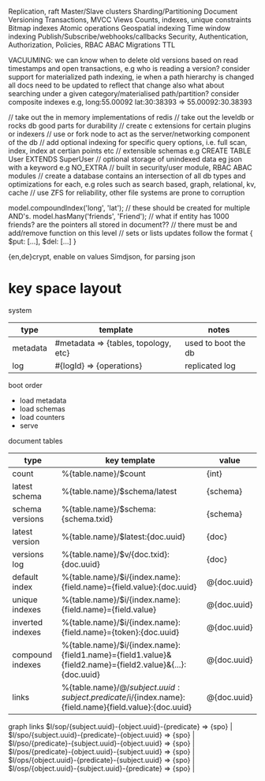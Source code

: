 Replication, raft
Master/Slave clusters
Sharding/Partitioning
Document Versioning
Transactions, MVCC
Views
Counts, indexes, unique constraints
Bitmap indexes
Atomic operations
Geospatial indexing
Time window indexing
Publish/Subscribe/webhooks/callbacks
Security, Authentication, Authorization, Policies, RBAC ABAC
Migrations
TTL

VACUUMING: we can know when to delete old versions based on read timestamps and open transactions, e.g who is reading a version?
consider support for materialized path indexing, ie
when a path hierarchy is changed all docs need to be updated to reflect that change
also what about searching under a given category/materialised path/partition?
consider composite indexes e.g,
long:55.00092 lat:30:38393 => 55.00092:30.38393

// take out the in memory implementations of redis
// take out the leveldb or rocks db good parts for durability
// create c extensions for certain plugins or indexers
// use or fork node to act as the server/networking component of the db
// add optional indexing for specific query options, i.e. full scan, index, index at certian points etc
// extensible schemas e.g CREATE TABLE User EXTENDS SuperUser
// optional storage of unindexed data eg json with a keyword e.g NO_EXTRA
// built in security/user module, RBAC ABAC modules
// create a database contains an intersection of all db types and optimizations for each, e.g roles such as search based, graph, relational, kv, cache
// use ZFS for reliability, other file systems are prone to corruption

model.compoundIndex('long', 'lat'); // these should be created for multiple AND's.
model.hasMany('friends', 'Friend'); // what if entity has 1000 friends? are the pointers all stored in document??
                                    // there must be and add/remove function on this level
                                    // sets or lists updates follow the format { $put: [...], $del: [...] }

{en,de}crypt, enable on values
Simdjson, for parsing json


key space layout
================

system

type     | template                             | notes
---------|--------------------------------------|--------------------
metadata | #metadata => {tables, topology, etc} | used to boot the db
log      | #{logId} => {operations}             | replicated log

boot order
* load metadata
* load schemas
* load counters
* serve

document tables

type                 | key template | value
---------------------|--------------|------
count                | %{table.name}/$count | {int} 
latest schema        | %{table.name}/$schema/latest | {schema}
schema versions      | %{table.name}/$schema:{schema.txid} | {schema}
latest version       | %{table.name}/$latest:{doc.uuid} | {doc}
versions log         | %{table.name}/$v/{doc.txid}:{doc.uuid} | {doc}
default index        | %{table.name}/$i/{index.name}:{field.name}={field.value}:{doc.uuid} | @{doc.uuid}
unique indexes       | %{table.name}/$i/{index.name}:{field.name}={field.value} | @{doc.uuid}
inverted indexes     | %{table.name}/$i/{index.name}:{field.name}={token}:{doc.uuid} | @{doc.uuid}
compound indexes     | %{table.name}/$i/{index.name}:{field1.name}={field1.value}&{field2.name}={field2.value}&{...}:{doc.uuid} | @{doc.uuid}
links                | %{table.name}/$@/{subject.uuid}:{subject.predicate}/$i/{index.name}:{field.name}{field.value}:{doc.uuid} | @{doc.uuid}

graph links
$l/sop/{subject.uuid}-{object.uuid}-{predicate} => {spo} |
$l/spo/{subject.uuid}-{predicate}-{object.uuid} => {spo} |
$l/pso/{predicate}-{subject.uuid}-{object.uuid} => {spo} |
$l/pos/{predicate}-{object.uuid}-{subject.uuid} => {spo} |
$l/ops/{object.uuid}-{predicate}-{subject.uuid} => {spo} | 
$l/osp/{object.uuid}-{subject.uuid}-{predicate} => {spo} |

